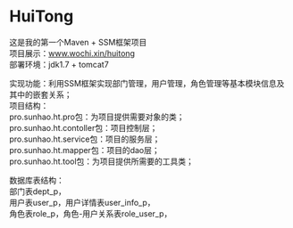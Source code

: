 # HuiTong<br />
这是我的第一个Maven + SSM框架项目<br />
项目展示：www.wochi.xin/huitong<br />
部署环境：jdk1.7 + tomcat7<br />

实现功能：利用SSM框架实现部门管理，用户管理，角色管理等基本模块信息及其中的嵌套关系；<br />
项目结构：<br />
pro.sunhao.ht.pro包：为项目提供需要对象的类；<br />
pro.sunhao.ht.contoller包：项目控制层；<br />
pro.sunhao.ht.service包：项目的服务层；<br />
pro.sunhao.ht.mapper包：项目的dao层；<br />
pro.sunhao.ht.tool包：为项目提供所需要的工具类；<br />

数据库表结构：<br />
部门表dept_p，<br />
用户表user_p，用户详情表user_info_p，<br />
角色表role_p，角色-用户关系表role_user_p，<br />
